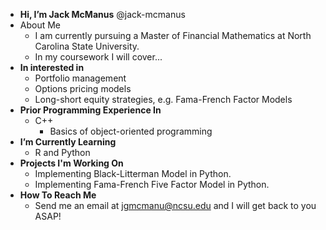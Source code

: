 - **Hi, I’m Jack McManus** @jack-mcmanus
- About Me
  - I am currently pursuing a Master of Financial Mathematics at North Carolina State University.
  - In my coursework I will cover...
- **In interested in**
  - Portfolio management
  - Options pricing models
  - Long-short equity strategies, e.g. Fama-French Factor Models
- **Prior Programming Experience In**
  - C++
    - Basics of object-oriented programming
- **I’m Currently Learning**
    -  R and Python
-  **Projects I'm Working On**
    - Implementing Black-Litterman Model in Python.
    - Implementing Fama-French Five Factor Model in Python.
- **How To Reach Me**
  - Send me an email at jgmcmanu@ncsu.edu and I will get back to you ASAP!

<!---
jack-mcmanus/jack-mcmanus is a ✨ special ✨ repository because its `README.md` (this file) appears on your GitHub profile.
You can click the Preview link to take a look at your changes.
--->
